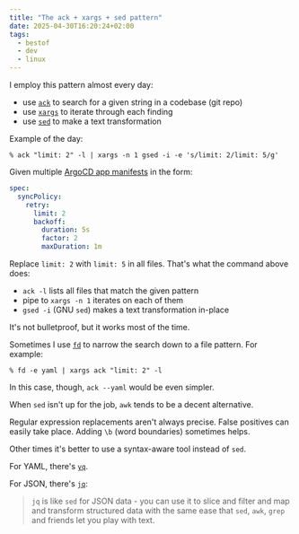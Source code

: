 ```yaml
---
title: "The ack + xargs + sed pattern"
date: 2025-04-30T16:20:24+02:00
tags:
  - bestof
  - dev
  - linux
---
```


I employ this pattern almost every day:

- use [`ack`](https://beyondgrep.com/) to search for a given string in a codebase (git repo)
- use [`xargs`](https://man.archlinux.org/man/xargs.1) to iterate through each finding
- use [`sed`](https://www.gnu.org/software/sed/manual/sed.html) to make a text transformation

Example of the day:

```shell
% ack "limit: 2" -l | xargs -n 1 gsed -i -e 's/limit: 2/limit: 5/g'
```

Given multiple [ArgoCD app manifests](https://argo-cd.readthedocs.io/en/stable/) in the form:

```yaml
spec:
  syncPolicy:
    retry:
      limit: 2
      backoff:
        duration: 5s
        factor: 2
        maxDuration: 1m
```

Replace `limit: 2` with `limit: 5` in all files. That's what the command above
does:

- `ack -l` lists all files that match the given pattern
- pipe to `xargs -n 1` iterates on each of them
- `gsed -i` (GNU `sed`) makes a text transformation in-place

It's not bulletproof, but it works most of the time.

Sometimes I use [`fd`](https://github.com/sharkdp/fd) to narrow the search down
to a file pattern. For example:

```shell
% fd -e yaml | xargs ack "limit: 2" -l
```

In this case, though, `ack --yaml` would be even simpler.

When `sed` isn't up for the job, `awk` tends to be a decent alternative.

Regular expression replacements aren't always precise.
False positives can easily take place.
Adding `\b` (word boundaries) sometimes helps.

Other times it's better to use a syntax-aware tool instead of `sed`.

For YAML, there's [`yq`](https://github.com/mikefarah/yq).

For JSON, there's [`jq`](https://jqlang.org/):

> `jq` is like `sed` for JSON data - you can use it to slice and filter and map
> and transform structured data with the same ease that `sed`, `awk`, `grep` and
> friends let you play with text.


